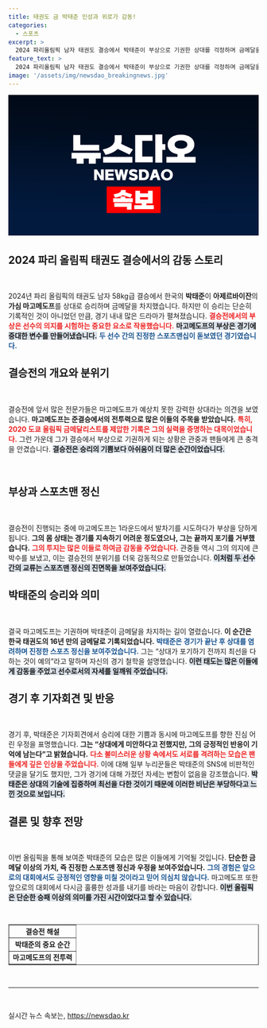 ```yaml
---
title: 태권도 금 박태준 인성과 위로가 감동!
categories:
  - 스포츠
excerpt: >
  2024 파리올림픽 남자 태권도 결승에서 박태준이 부상으로 기권한 상대를 걱정하며 금메달을 차지한 순간, 스포츠 정신이 돋보였다. 그러나 일부 해외 누리꾼의 악플이 논란을 일으키며 두 선수의 우정에도 그늘을 드리웠다.
feature_text: >
  2024 파리올림픽 남자 태권도 결승에서 박태준이 부상으로 기권한 상대를 걱정하며 금메달을 차지한 순간, 스포츠 정신이 돋보였다. 그러나 일부 해외 누리꾼의 악플이 논란을 일으키며 두 선수의 우정에도 그늘을 드리웠다.
image: '/assets/img/newsdao_breakingnews.jpg'
---
```


<p><img src="/assets/img/newsdao_breakingnews.jpg" alt="pcversion 속보" /></p>

<h2 data-ke-size="size26">2024 파리 올림픽 태권도 결승에서의 감동 스토리</h2>

<p data-ke-size="size16">&nbsp;</p>

<p>2024년 파리 올림픽의 태권도 남자 58kg급 결승에서 한국의 <b>박태준</b>이 <b>아제르바이잔</b>의 <b>가심 마고메도프</b>를 상대로 승리하며 금메달을 차지했습니다. 하지만 이 승리는 단순히 기록적인 것이 아니었던 만큼, 경기 내내 많은 드라마가 펼쳐졌습니다. <b><span style="color: #ee2323;">결승전에서의 부상은 선수의 의지를 시험하는 중요한 요소로 작용했습니다.</span></b> <b><span style="background-color: #21538527;">마고메도프의 부상은 경기에 중대한 변수를 만들어냈습니다.</span></b> <b><span style="color: #1a5490;">두 선수 간의 진정한 스포츠맨십이 돋보였던 경기였습니다.</span></b></p>

<h2 data-ke-size="size26">결승전의 개요와 분위기</h2>

<p data-ke-size="size16">&nbsp;</p>

<p>결승전에 앞서 많은 전문가들은 마고메도프가 예상치 못한 강력한 상대라는 의견을 보였습니다. <b>마고메도프는 준결승에서의 전투력으로 많은 이들의 주목을 받았습니다.</b> <b><span style="color: #ee2323;">특히, 2020 도쿄 올림픽 금메달리스트를 제압한 기록은 그의 실력을 증명하는 대목이었습니다.</span></b> 그런 가운데 그가 결승에서 부상으로 기권하게 되는 상황은 관중과 팬들에게 큰 충격을 안겼습니다. <b><span style="background-color: #21538527;">결승전은 승리의 기쁨보다 아쉬움이 더 많은 순간이었습니다.</span></b></p>

<p data-ke-size="size16">&nbsp;</p>

<h2 data-ke-size="size26">부상과 스포츠맨 정신</h2>

<p data-ke-size="size16">&nbsp;</p>

<p>결승전이 진행되는 중에 마고메도프는 1라운드에서 발차기를 시도하다가 부상을 당하게 됩니다. <b>그의 몸 상태는 경기를 지속하기 어려운 정도였으나, 그는 끝까지 포기를 거부했습니다.</b> <b><span style="color: #ee2323;">그의 투지는 많은 이들로 하여금 감동을 주었습니다.</span></b> 관중들 역시 그의 의지에 큰 박수를 보냈고, 이는 결승전의 분위기를 더욱 감동적으로 만들었습니다. <b><span style="background-color: #21538527;">이처럼 두 선수 간의 교류는 스포츠맨 정신의 진면목을 보여주었습니다.</span></b> </p>

<h2 data-ke-size="size26">박태준의 승리와 의미</h2>

<p data-ke-size="size16">&nbsp;</p>

<p>결국 마고메도프는 기권하며 박태준이 금메달을 차지하는 길이 열렸습니다. <b>이 순간은 한국 태권도의 16년 만의 금메달로 기록되었습니다.</b> <b><span style="color: #1a5490;">박태준은 경기가 끝난 후 상대를 염려하며 진정한 스포츠 정신을 보여주었습니다.</span></b> 그는 “상대가 포기하기 전까지 최선을 다하는 것이 예의”라고 말하며 자신의 경기 철학을 설명했습니다. <b><span style="background-color: #21538527;">이런 태도는 많은 이들에게 감동을 주었고 선수로서의 자세를 일깨워 주었습니다. </span></b></p>

<h2 data-ke-size="size26">경기 후 기자회견 및 반응</h2>

<p data-ke-size="size16">&nbsp;</p>

<p>경기 후, 박태준은 기자회견에서 승리에 대한 기쁨과 동시에 마고메도프를 향한 진심 어린 우정을 표명했습니다. <b>그는 “상대에게 미안하다고 전했지만, 그의 긍정적인 반응이 기억에 남는다”고 밝혔습니다.</b> <b><span style="color: #ee2323;">다소 불미스러운 상황 속에서도 서로를 격려하는 모습은 팬들에게 깊은 인상을 주었습니다.</span></b> 이에 대해 일부 누리꾼들은 박태준의 SNS에 비판적인 댓글을 달기도 했지만, 그가 경기에 대해 가졌던 자세는 변함이 없음을 강조했습니다. <b><span style="background-color: #21538527;">박태준은 상대의 기술에 집중하며 최선을 다한 것이기 때문에 이러한 비난은 부당하다고 느낀 것으로 보입니다.</span></b></p>

<h2 data-ke-size="size26">결론 및 향후 전망</h2>

<p data-ke-size="size16">&nbsp;</p>

<p>이번 올림픽을 통해 보여준 박태준의 모습은 많은 이들에게 기억될 것입니다. <b>단순한 금메달 이상의 가치, 즉 진정한 스포츠맨 정신과 우정을 보여주었습니다.</b> <b><span style="color: #1a5490;">그의 경험은 앞으로의 대회에서도 긍정적인 영향을 미칠 것이라고 믿어 의심치 않습니다.</span></b> 마고메도프 또한 앞으로의 대회에서 다시금 훌륭한 성과를 내기를 바라는 마음이 강합니다. <b><span style="background-color: #21538527;">이번 올림픽은 단순한 승패 이상의 의미를 가진 시간이었다고 할 수 있습니다.</span></b></p>

<p data-ke-size="size16">&nbsp;</p>

<table style="width: 100%;" border="1">
    <tr>
        <td style="text-align: center; height: 17px;"><b>결승전 해설</b></td>
    </tr>
    <tr>
        <td style="text-align: center; height: 17px;"><b>박태준의 중요 순간</b></td>
    </tr>
    <tr>
        <td style="text-align: center; height: 17px;"><b>마고메도프의 전투력</b></td>
    </tr>
</table>

<p data-ke-size="size16">&nbsp;</p>

<hr>

<p data-ke-size="size16">&nbsp;</p>
실시간 뉴스 속보는, <a href="https://newsdao.kr" rel="dofollow">https://newsdao.kr</a>


